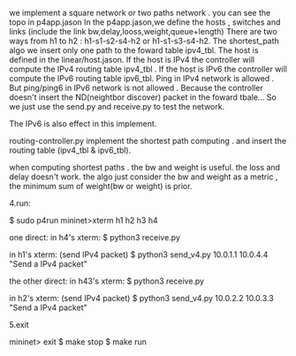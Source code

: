 we implement a square network or two paths network . you can see the topo in p4app.jason
In the p4app.jason,we define the hosts , switches and links (include the link bw,delay,looss,weight,queue+length)
There are two ways from h1 to h2 : h1-s1-s2-s4-h2  or  h1-s1-s3-s4-h2.
The shortest_path algo we insert only one path to the foward table ipv4_tbl.
The host is defined in the linear/host.jason. If the host is IPv4 the controller will compute the IPv4 routing table ipv4_tbl . If the host is IPv6 the controller will compute the IPv6 routing table ipv6_tbl.
Ping in IPv4 network is allowed . But ping/ping6 in IPv6 network is not allowed . Because the controller doesn't insert the ND(neightbor discover) packet in the foward tbale... So we just use the send.py and receive.py to test the network.

The IPv6 is also effect in this implement.

routing-controller.py implement the shortest path computing . and insert the routing table (ipv4_tbl & ipv6_tbl).

when computing shortest paths . the bw and weight is useful. the loss and delay doesn't work. the algo just consider the bw and weight as a metric , the minimum sum of weight(bw or weight) is prior.

4.run:    

$ sudo p4run
mininet>xterm h1 h2 h3 h4

one direct:
in h4's xterm:
$ python3 receive.py

in h1's xterm:
(send IPv4 packet)
$ python3 send_v4.py 10.0.1.1 10.0.4.4 "Send a IPv4 packet"

the other direct:
in h43's xterm:
$ python3 receive.py

in h2's xterm:
(send IPv4 packet)
$ python3 send_v4.py 10.0.2.2 10.0.3.3 "Send a IPv4 packet"

5.exit

mininet> exit
$ make stop
$ make run 